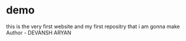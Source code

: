 # demo
this is the very first website and my first repositry that i am gonna make<br>
Author - DEVANSH ARYAN 
